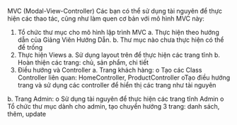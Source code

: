 MVC (Modal-View-Controller)
Các bạn có thể sử dụng tài nguyên để thực hiện các thao tác, cũng như làm quen cơ bản với mô hình MVC này:
1. Tổ chức thư mục cho mô hình lập trình MVC
a. Thực hiện theo hướng dẫn của Giảng Viên Hướng Dẫn.
b. Thư mục nào chưa thực hiện có thể để trống
2. Thực hiện Views
a. Sử dụng layout trên để thực hiện các trang tĩnh
b. Hoàn thiện các trang: chủ, sản phẩm, chi tiết
3. Điều hướng và Controller
a. Trang khách hàng:
o Tạo các Class Controller liên quan: HomeController,
ProductController
oTạo điều hướng trang và sử dụng các controller để hiển thị các
trang như tài nguyên

b. Trang Admin:
o Sử dụng tài nguyên để thực hiện các trang tĩnh Admin
o Tổ chức thư mục dành cho admin, tạo chuyển hướng 3 trang:
danh sách, thêm, update

